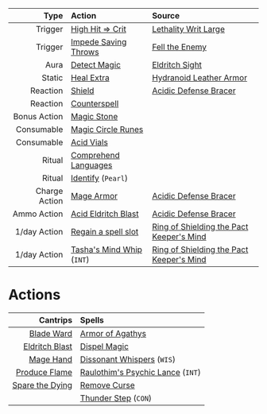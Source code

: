 |         Type|Action|Source|
|           -:|:-|:-|
|      Trigger|[High Hit => Crit](https://github.com/juanburdick/Clarence-Curse-DND/blob/main/SPELLS_AND_BOONS.md#boons)|[Lethality Writ Large](https://github.com/juanburdick/Clarence-Curse-DND/blob/main/SPELLS_AND_BOONS.md#boons)|
|      Trigger|[Impede Saving Throws](https://github.com/juanburdick/Clarence-Curse-DND/blob/main/SPELLS_AND_BOONS.md#boons)|[Fell the Enemy](https://github.com/juanburdick/Clarence-Curse-DND/blob/main/SPELLS_AND_BOONS.md#boons)|
|         Aura|[Detect Magic](http://dnd5e.wikidot.com/spell:detect-magic)|[Eldritch Sight](http://dnd5e.wikidot.com/warlock:eldritch-invocations)|
|       Static|[Heal Extra](https://github.com/juanburdick/Clarence-Curse-DND/blob/main/ITEMS.md#hydranoid-leather-armor)|[Hydranoid Leather Armor](https://github.com/juanburdick/Clarence-Curse-DND/blob/main/ITEMS.md#hydranoid-leather-armor)|
|     Reaction|[Shield](https://dnd5e.wikidot.com/spell:shield)|[Acidic Defense Bracer](https://github.com/juanburdick/Clarence-Curse-DND/blob/main/ITEMS.md#acidic-defense-bracer)|
|     Reaction|[Counterspell](http://dnd5e.wikidot.com/spell:counterspell)|
| Bonus Action|[Magic Stone](http://dnd5e.wikidot.com/spell:magic-stone)|
|   Consumable|[Magic Circle Runes](https://github.com/juanburdick/Clarence-Curse-DND/blob/main/ITEMS.md#magic-circle-runes)|
|   Consumable|[Acid Vials](https://github.com/juanburdick/Clarence-Curse-DND/blob/main/ITEMS.md#acid-vials)|
|       Ritual|[Comprehend Languages](http://dnd5e.wikidot.com/spell:comprehend-languages)|
|       Ritual|[Identify](http://dnd5e.wikidot.com/spell:identify) (`Pearl`)|
|Charge Action|[Mage Armor](https://dnd5e.wikidot.com/spell:mage-armor)|[Acidic Defense Bracer](https://github.com/juanburdick/Clarence-Curse-DND/blob/main/ITEMS.md#acidic-defense-bracer)|
|  Ammo Action|[Acid Eldritch Blast](https://github.com/juanburdick/Clarence-Curse-DND/blob/main/ITEMS.md#acidic-defense-bracer)|[Acidic Defense Bracer](https://github.com/juanburdick/Clarence-Curse-DND/blob/main/ITEMS.md#acidic-defense-bracer)|
| 1/day Action|[Regain a spell slot](https://github.com/juanburdick/Clarence-Curse-DND/blob/main/ITEMS.md#ring-of-shielding-the-pact-keepers-mind)|[Ring of Shielding the Pact Keeper's Mind](https://github.com/juanburdick/Clarence-Curse-DND/blob/main/ITEMS.md#ring-of-shielding-the-pact-keepers-mind)|
| 1/day Action|[Tasha's Mind Whip](http://dnd5e.wikidot.com/spell:tashas-mind-whip) (`INT`)|[Ring of Shielding the Pact Keeper's Mind](https://github.com/juanburdick/Clarence-Curse-DND/blob/main/ITEMS.md#ring-of-shielding-the-pact-keepers-mind)|

# Actions

| Cantrips                                                        | Spells |
|     -:                                                          | :-     |
|[Blade Ward](http://dnd5e.wikidot.com/spell:blade-ward)          |[Armor of Agathys](http://dnd5e.wikidot.com/spell:armor-of-agathys)|
|[Eldritch Blast](http://dnd5e.wikidot.com/spell:eldritch-blast)  |[Dispel Magic](http://dnd5e.wikidot.com/spell:dispel-magic)|
|[Mage Hand](http://dnd5e.wikidot.com/spell:mage-hand)            |[Dissonant Whispers](http://dnd5e.wikidot.com/spell:dissonant-whispers) (`WIS`)|
|[Produce Flame](http://dnd5e.wikidot.com/spell:produce-flame)    |[Raulothim's Psychic Lance](http://dnd5e.wikidot.com/spell:raulothims-psychic-lance) (`INT`)|
|[Spare the Dying](http://dnd5e.wikidot.com/spell:spare-the-dying)|[Remove Curse](http://dnd5e.wikidot.com/spell:remove-curse)|
|                                                                 |[Thunder Step](http://dnd5e.wikidot.com/spell:thunder-step) (`CON`)|
